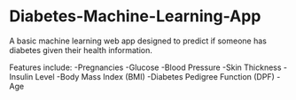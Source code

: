 # Diabetes-Machine-Learning-App

A basic machine learning web app designed to predict if someone has diabetes 
given their health information.

Features include:
-Pregnancies
-Glucose
-Blood Pressure
-Skin Thickness
-Insulin Level
-Body Mass Index (BMI)
-Diabetes Pedigree Function (DPF)
-Age
